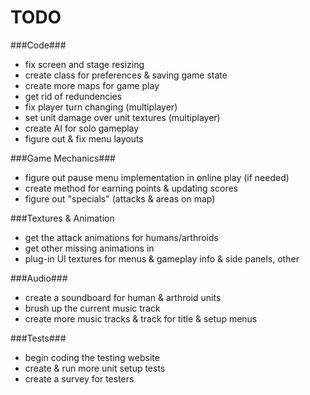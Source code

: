 TODO
==
###Code###
- fix screen and stage resizing
- create class for preferences & saving game state
- create more maps for game play
- get rid of redundencies 
- fix player turn changing (multiplayer)
- set unit damage over unit textures (multiplayer)
- create AI for solo gameplay
- figure out & fix menu layouts

###Game Mechanics###
- figure out pause menu implementation in online play (if needed)
- create method for earning points & updating scores
- figure out "specials" (attacks & areas on map)

###Textures & Animation
- get the attack animations for humans/arthroids
- get other missing animations in
- plug-in UI textures for menus & gameplay info & side panels, other

###Audio###
- create a soundboard for human & arthroid units
- brush up the current music track
- create more music tracks & track for title & setup menus

###Tests###
- begin coding the testing website
- create & run more unit setup tests
- create a survey for testers